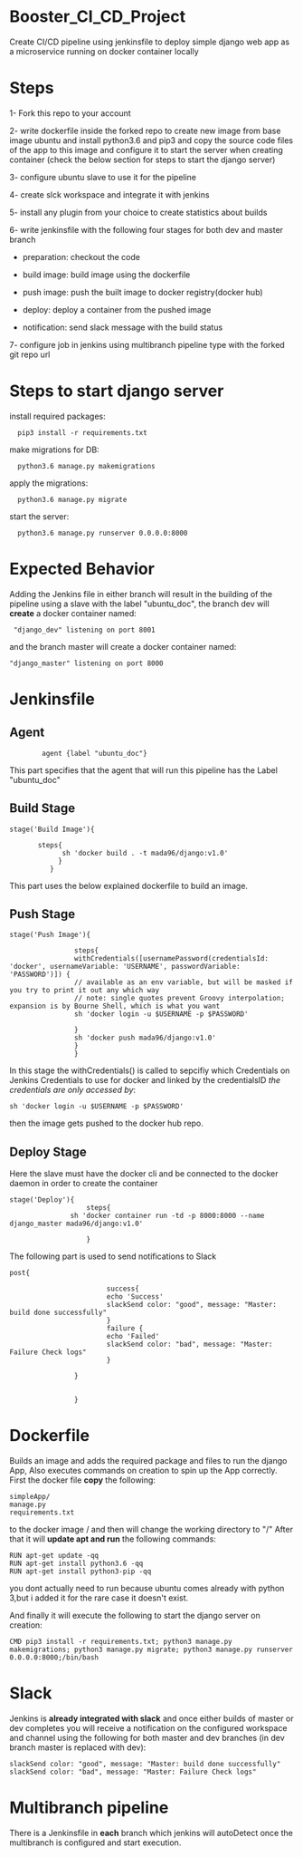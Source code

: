 # Booster_CI_CD_Project

Create CI/CD pipeline using jenkinsfile to deploy simple django web app as a microservice running on docker container locally

# Steps

1- Fork this repo to your account

2- write dockerfile inside the forked repo to create new image from base image ubuntu and install python3.6 and pip3 and copy the source code files of the app to this image and configure it to start the server when creating container (check the below section for steps to start the django server) 

3- configure ubuntu slave to use it for the pipeline

4- create slck workspace and integrate it with jenkins

5- install any plugin from your choice to create statistics about builds

6- write jenkinsfile with the following four stages for both dev and master branch

- preparation: checkout the code

- build image: build image using the dockerfile

- push image: push the built image to docker registry(docker hub)

- deploy: deploy a container from the pushed image

- notification: send slack message with the build status


7- configure job in jenkins using multibranch pipeline type with the forked git repo url





# Steps to start django server


  install required packages:

      pip3 install -r requirements.txt

  make migrations for DB:

      python3.6 manage.py makemigrations

  apply the migrations:

      python3.6 manage.py migrate

  start the server:

      python3.6 manage.py runserver 0.0.0.0:8000
      
      
      
      
# Expected Behavior

Adding the Jenkins file in either branch will result in the building of the pipeline using a slave with the label "ubuntu_doc",
the branch dev will **create** a docker container named: 

     "django_dev" listening on port 8001 
      
    
and the branch master will create a docker container named:

    "django_master" listening on port 8000 
    
# **Jenkinsfile**
## Agent
```
        agent {label "ubuntu_doc"}
```
This part specifies that the agent that will run this pipeline has the Label "ubuntu_doc"
## Build Stage
```
stage('Build Image'){

       steps{
             sh 'docker build . -t mada96/django:v1.0'
            }
          }
```
This part uses the below explained dockerfile to build an image.
## Push Stage
```
stage('Push Image'){

                steps{
                withCredentials([usernamePassword(credentialsId: 'docker', usernameVariable: 'USERNAME', passwordVariable: 'PASSWORD')]) {
                // available as an env variable, but will be masked if you try to print it out any which way
                // note: single quotes prevent Groovy interpolation; expansion is by Bourne Shell, which is what you want
                sh 'docker login -u $USERNAME -p $PASSWORD'
                
                }
                sh 'docker push mada96/django:v1.0'
                }
                }
```
In this stage the withCredentials() is called to sepcifiy which Credentials on Jenkins Credentials to use for docker and linked by the credentialsID
*the credentials are only accessed by*:
    
    sh 'docker login -u $USERNAME -p $PASSWORD'    
    
 then the image gets pushed to the docker hub repo.
 
 ## Deploy Stage
 Here the slave must have the docker cli and be connected to the docker daemon in order to create the container
 ```
 stage('Deploy'){
                    steps{
                sh 'docker container run -td -p 8000:8000 --name django_master mada96/django:v1.0'

                    }
```
The following part is used to send notifications to Slack
```
post{

                        success{
                        echo 'Success'
                        slackSend color: "good", message: "Master: build done successfully"
                        }
                        failure {
                        echo 'Failed'
                        slackSend color: "bad", message: "Master: Failure Check logs"
                        }

                }

                
                }
```                
 
 
# Dockerfile 
Builds an image and adds the required package and files to run the django App, Also executes commands on creation to spin up the App correctly.
First the docker file **copy** the following:

    simpleApp/
    manage.py
    requirements.txt
    
to the docker image /
and then will change the working directory to "/"
After that it will **update apt and run** the following commands:

    RUN apt-get update -qq
    RUN apt-get install python3.6 -qq
    RUN apt-get install python3-pip -qq
    
  you dont actually need to run because ubuntu comes already with python 3,but i added it for the rare case it doesn't exist.
  
And finally it will execute the following to start the django server on creation:
    
    CMD pip3 install -r requirements.txt; python3 manage.py makemigrations; python3 manage.py migrate; python3 manage.py runserver 0.0.0.0:8000;/bin/bash
    

# Slack
Jenkins is **already integrated with slack** and once either builds of master or dev completes you will receive a notification on the configured workspace and channel
using the following for both master and dev branches (in dev branch master is replaced with dev):

    slackSend color: "good", message: "Master: build done successfully"
    slackSend color: "bad", message: "Master: Failure Check logs"
    

# Multibranch pipeline
There is a Jenkinsfile in **each** branch which jenkins will autoDetect once the multibranch is configured and start execution.
